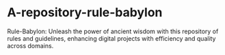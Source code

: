 # A-repository-rule-babylon
Rule-Babylon: Unleash the power of ancient wisdom with this repository of rules and guidelines, enhancing digital projects with efficiency and quality across domains.
